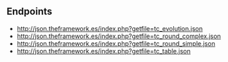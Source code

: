 ## Endpoints

- http://json.theframework.es/index.php?getfile=tc_evolution.json
- http://json.theframework.es/index.php?getfile=tc_round_complex.json
- http://json.theframework.es/index.php?getfile=tc_round_simple.json
- http://json.theframework.es/index.php?getfile=tc_table.json
